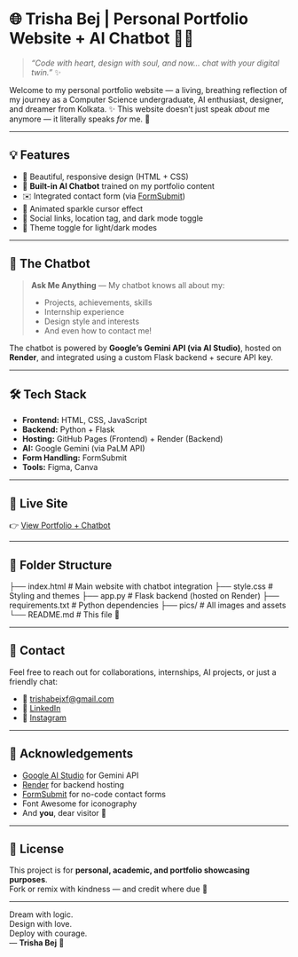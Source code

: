 # 🌐 Trisha Bej | Personal Portfolio Website + AI Chatbot 💬🌸

> *“Code with heart, design with soul, and now… chat with your digital twin.”* ✨

Welcome to my personal portfolio website — a living, breathing reflection of my journey as a Computer Science undergraduate, AI enthusiast, designer, and dreamer from Kolkata. ✨ This website doesn’t just speak *about* me anymore — it literally speaks *for* me. 💬

---

## 💡 Features

- 🎨 Beautiful, responsive design (HTML + CSS)
- 🧠 **Built-in AI Chatbot** trained on my portfolio content  
- ✉️ Integrated contact form (via [FormSubmit](https://formsubmit.co))
- 💫 Animated sparkle cursor effect
- 📍 Social links, location tag, and dark mode toggle
- 🌙 Theme toggle for light/dark modes

---

## 🧠 The Chatbot

> **Ask Me Anything** — My chatbot knows all about my:
> - Projects, achievements, skills
> - Internship experience
> - Design style and interests
> - And even how to contact me!

The chatbot is powered by **Google’s Gemini API (via AI Studio)**, hosted on **Render**, and integrated using a custom Flask backend + secure API key.

---

## 🛠️ Tech Stack

- **Frontend:** HTML, CSS, JavaScript
- **Backend:** Python + Flask
- **Hosting:** GitHub Pages (Frontend) + Render (Backend)
- **AI:** Google Gemini (via PaLM API)
- **Form Handling:** FormSubmit
- **Tools:** Figma, Canva

---

## 🚀 Live Site

👉 [View Portfolio + Chatbot](https://trishab004.github.io/trisha-site/)  


---

## 📂 Folder Structure

├── index.html # Main website with chatbot integration
├── style.css # Styling and themes
├── app.py # Flask backend (hosted on Render)
├── requirements.txt # Python dependencies
├── pics/ # All images and assets
└── README.md # This file 🌷


---

## 📝 Contact

Feel free to reach out for collaborations, internships, AI projects, or just a friendly chat:

- 📧 trishabejxf@gmail.com
- 💼 [LinkedIn](https://www.linkedin.com/in/trisha-bej-504bba271)
- 📸 [Instagram](https://www.instagram.com/trisha.b_04)

---

## 🌈 Acknowledgements

- [Google AI Studio](https://makersuite.google.com/) for Gemini API
- [Render](https://render.com) for backend hosting
- [FormSubmit](https://formsubmit.co) for no-code contact forms
- Font Awesome for iconography
- And **you**, dear visitor 💜

---

## 📌 License

This project is for **personal, academic, and portfolio showcasing purposes**.  
Fork or remix with kindness — and credit where due 🌸

---

Dream with logic.  
Design with love.  
Deploy with courage.  
— **Trisha Bej** 💫



